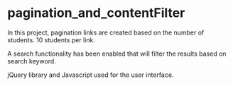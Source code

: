 # pagination_and_contentFilter

In this project, pagination links are created based on the number of students. 10 students per link.

A search functionality has been enabled that will filter the results based on search keyword. 

jQuery library and Javascript used for the user interface. 
